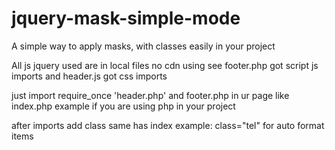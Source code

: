 # jquery-mask-simple-mode
 A simple way to apply masks, with classes easily in your project

 All js jquery used are in local files no cdn using
 see footer.php got script js imports
 and 
 header.js got css imports
 
 just import require_once 'header.php' and footer.php in ur page like index.php example if you are using php in your project

 after imports add class same has index example: class="tel" for auto format items
